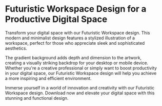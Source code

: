 <!--font:Montserrat-->

# Futuristic Workspace Design for a Productive Digital Space

Transform your digital space with our Futuristic Workspace design. This modern and minimalist design features a stylized illustration of a workspace, perfect for those who appreciate sleek and sophisticated aesthetics.

The gradient background adds depth and dimension to the artwork, creating a visually striking backdrop for your desktop or mobile device. Whether you're a creative professional or simply want to boost productivity in your digital space, our Futuristic Workspace design will help you achieve a more inspiring and efficient environment.

Immerse yourself in a world of innovation and creativity with our Futuristic Workspace design. Download now and elevate your digital space with this stunning and functional design.

<!--

Write me markdown content of website with wallpaper:

"A wallpaper featuring a stylized illustration of a futuristic workspace, with a minimalist and modern design, set against a gradient background."

The header of the page should not be copy of the text but rather a real content of the website which is using this wallpaper.


---


# Futuristic Workspace Wallpaper

Enhance your digital workspace with our stunning wallpaper featuring a stylized illustration of a futuristic workspace. The minimalist and modern design is perfect for those who appreciate sleek and sophisticated aesthetics.

Set against a gradient background, this wallpaper will add a touch of elegance to your desktop or mobile device. Whether you're a creative professional or simply want to elevate your digital space, our Futuristic Workspace Wallpaper is the perfect choice.

Download now and experience the beauty of a truly modern workspace.


---


Heading should not include word "wallpaper". The website should not be about the wallpaper itself, wallpaper is just a related background, rewrite whole content.


---


# Elevate Your Digital Workspace with a Futuristic Design

Transform your digital workspace with our stunning wallpaper featuring a stylized illustration of a futuristic workspace. The minimalist and modern design is perfect for those who appreciate sleek and sophisticated aesthetics.

The gradient background adds depth and dimension to the artwork, creating a visually striking backdrop for your desktop or mobile device. Whether you're a creative professional or simply want to elevate your digital space, our Futuristic Workspace design is the perfect choice.

Immerse yourself in a world of innovation and creativity with our Futuristic Workspace design. Download now and experience the beauty of a truly modern workspace.


---


Heading is too long, rewrite whole content.


---


# Elevate Your Digital Space with a Futuristic Workspace Design

Looking for a way to enhance your digital space and boost productivity? Our Futuristic Workspace design is the perfect solution. Featuring a stylized illustration of a modern and minimalist workspace, this design is ideal for those who appreciate sleek and sophisticated aesthetics.

The gradient background adds depth and dimension to the artwork, creating a visually striking backdrop for your desktop or mobile device. Whether you're a creative professional or simply want to elevate your digital space, our Futuristic Workspace design will help you achieve a more productive and inspiring environment.

Immerse yourself in a world of innovation and creativity with our Futuristic Workspace design. Download now and experience the beauty of a truly modern workspace.


---


Heading is too long, rewrite whole content.


---


# Futuristic Workspace Design for a Productive Digital Space

Transform your digital space with our Futuristic Workspace design. This modern and minimalist design features a stylized illustration of a workspace, perfect for those who appreciate sleek and sophisticated aesthetics.

The gradient background adds depth and dimension to the artwork, creating a visually striking backdrop for your desktop or mobile device. Whether you're a creative professional or simply want to boost productivity in your digital space, our Futuristic Workspace design will help you achieve a more inspiring and efficient environment.

Immerse yourself in a world of innovation and creativity with our Futuristic Workspace design. Download now and elevate your digital space with this stunning and functional design.


---


Write me a Google font which is best fitting for the website.

Pick from the list:
- Inter
- Lobster
- Barlow Condensed
- IBM Plex Sans
- Poppins
- Montserrat
- Exo 2
- Lato
- Roboto
- Great Vibes
- Playfair Display
- Raleway
- Open Sans
- Orbitron
- Alegreya
- Futura
- Dancing Script


Write just the font name nothing else.


---


I recommend using the "Montserrat" font for your website.

-->
